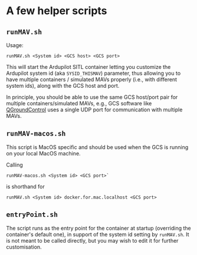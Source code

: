 # A few helper scripts

## `runMAV.sh`

Usage:

    runMAV.sh <System id> <GCS host> <GCS port>

This will start the Ardupilot SITL container letting you customize the Ardupilot system id (aka `SYSID_THISMAV`) parameter, thus allowing you to have multiple containers / simulated MAVs properly (i.e., with different system ids), along with the GCS host and port.

In principle, you should be able to use the same GCS host/port pair for multiple containers/simulated MAVs, e.g., GCS software like [QGroundControl](http://qgroundcontrol.com/)  uses a single UDP port for communication with multiple MAVs.

## `runMAV-macos.sh`

This script is MacOS specific and should be used when the GCS is running on your local MacOS machine.

Calling 

    runMAV-macos.sh <System id> <GCS port>` 
    
is shorthand for 
    
    runMAV.sh <System id> docker.for.mac.localhost <GCS port>

## `entryPoint.sh`

The script runs as the entry point for the container at startup (overriding the container's default one), in support of the system id setting by `runMAV.sh`. It is not meant to be called directly, but you may wish to edit it for further customisation.
